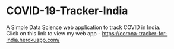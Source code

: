 # COVID-19-Tracker-India
A Simple Data Science web application to track COVID in India.             
Click on this link to view my web app - https://corona-tracker-for-india.herokuapp.com/ 
